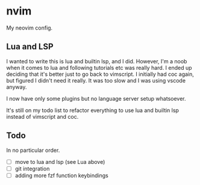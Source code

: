 # nvim

My neovim config.

## Lua and LSP

I wanted to write this is lua and builtin lsp, and I did. However, I'm a noob when it comes to lua and following tutorials etc was really hard. I ended up deciding that it's better just to go back to vimscript. I initially had coc again, but figured I didn't need it really. It was too slow and I was using vscode anyway.

I now have only some plugins but no language server setup whatsoever.

It's still on my todo list to refactor everything to use lua and builtin lsp instead of vimscript and coc.

## Todo

In no particular order.

- [ ] move to lua and lsp (see Lua above)
- [ ] git integration
- [ ] adding more fzf function keybindings
